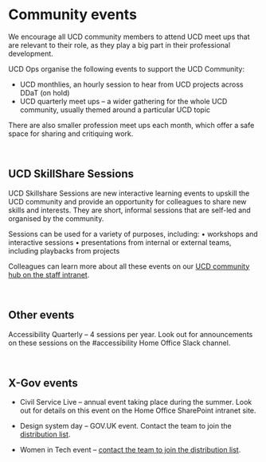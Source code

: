 Community events
================

We encourage all UCD community members to attend UCD meet ups that are relevant to their role, as they play a big part in their professional development.

UCD Ops organise the following events to support the UCD Community:
- UCD monthlies, an hourly session to hear from UCD projects across DDaT (on hold)
- UCD quarterly meet ups – a wider gathering for the whole UCD community, usually themed around a particular UCD topic

There are also smaller profession meet ups each month, which offer a safe space for sharing and critiquing work. 

 <p></p>
 <br> 


## UCD SkillShare Sessions

UCD Skillshare Sessions are new interactive learning events to upskill the UCD community and provide an opportunity for colleagues to share new skills and interests. They are short, informal sessions that are self-led and organised by the community. 

Sessions can be used for a variety of purposes, including: 
•	workshops and interactive sessions
•	presentations from internal or external teams, including playbacks from projects


Colleagues can learn more about all these events on our [UCD community hub on the staff intranet](https://homeofficegovuk.sharepoint.com/sites/UCDcommunityHub/SitePages/Staff-events.aspx?csf=1&web=1&share=EZxHcWb_DIdKoR2N0mkQVRIB8903sr6XJqsG7Gn7MGsR-w&e=rSivCt&CID=48fb3e32-ec4a-4c75-a2d2-ae9fea2f36a0). 

<br> 

## Other events
Accessibility Quarterly – 4 sessions per year. Look out for announcements on these sessions on the #accessibility Home Office Slack channel.

 <br />
 
## X-Gov events
- Civil Service Live – annual event taking place during the summer. Look out for details on this event on the Home Office SharePoint intranet site.

- Design system day – GOV.UK event. Contact the team to join the [distribution list](mailto:design-system-announcements@digital.cabinet-office.gov.uk).

- Women in Tech event – [contact the team to join the distribution list](mailto:ddatwomenintech@homeoffice.gov.uk).  

